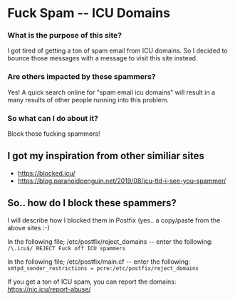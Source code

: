# Fuck Spam -- ICU Domains

### What is the purpose of this site?
I got tired of getting a ton of spam email from ICU domains. So I decided to bounce those messages with a message to visit this site instead.

### Are others impacted by these spammers?
Yes! A quick search online for "spam email icu domains" will result in a many results of other people running into this problem.

### So what can I do about it?
Block those fucking spammers!

## I got my inspiration from other similiar sites
- https://blocked.icu/
- https://blog.paranoidpenguin.net/2019/08/icu-tld-i-see-you-spammer/

## So.. how do I block these spammers?

I will describe how I blocked them in Postfix (yes.. a copy/paste from the above sites :-)

In the following file; /etc/postfix/reject_domains -- enter the following:
`/\.icu$/ REJECT Fuck off ICU spammers`

In the following file; /etc/postfix/main.cf -- enter the following:
`smtpd_sender_restrictions = pcre:/etc/postfix/reject_domains`

If you get a ton of ICU spam, you can report the domains: https://nic.icu/report-abuse/
